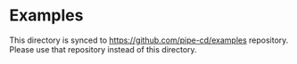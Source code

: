 # Examples

This directory is synced to https://github.com/pipe-cd/examples repository.
Please use that repository instead of this directory.
